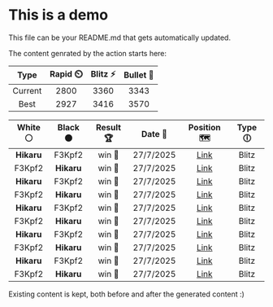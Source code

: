 # This is a demo

This file can be your README.md that gets automatically updated.

The content genrated by the action starts here:

<!--START_SECTION:chessStats-->
<!-- Automatically generated with https://github.com/Balastrong/chess-stats-action -->

| Type | Rapid ⏲️ | Blitz ⚡ | Bullet 🔫 |
|:---:|:---:|:---:|:---:|
| Current | 2800 | 3360 | 3343 |
| Best | 2927 | 3416 | 3570 |

| White ⚪ | Black ⚫ | Result 🏆 | Date 📅 | Position 🗺️ | Type 🕕 |
|:---:|:---:|:---:|:---:|:---:|:---:|
| **Hikaru** | F3Kpf2 | win 🥇 | 27/7/2025 | <a href="http://www.ee.unb.ca/cgi-bin/tervo/fen.pl?select=5rk1/p1p3p1/7p/1p1qR3/7N/PP4P1/1B3Q1P/6K1 b - - 0 28">Link</a> | Blitz |
| F3Kpf2 | **Hikaru** | win 🥇 | 27/7/2025 | <a href="http://www.ee.unb.ca/cgi-bin/tervo/fen.pl?select=8/pp6/4k2p/3r2p1/4Kp2/3n1P1P/PP1p2P1/3R1N2 w - - 2 40">Link</a> | Blitz |
| **Hikaru** | F3Kpf2 | win 🥇 | 27/7/2025 | <a href="http://www.ee.unb.ca/cgi-bin/tervo/fen.pl?select=2r2k2/5p1p/bR3np1/2pP4/N1P5/6P1/5P1P/5BK1 b - - 6 40">Link</a> | Blitz |
| F3Kpf2 | **Hikaru** | win 🥇 | 27/7/2025 | <a href="http://www.ee.unb.ca/cgi-bin/tervo/fen.pl?select=2kr2r1/3nppb1/2pp3p/1q5P/1p1PnN2/pP2B3/P1PQ4/1KNR2R1 w - - 0 24">Link</a> | Blitz |
| **Hikaru** | F3Kpf2 | win 🥇 | 27/7/2025 | <a href="http://www.ee.unb.ca/cgi-bin/tervo/fen.pl?select=2B3k1/5pp1/3b1n2/2pPr3/8/pP4P1/P1R2B2/3R1K2 b - - 0 43">Link</a> | Blitz |
| F3Kpf2 | **Hikaru** | win 🥇 | 27/7/2025 | <a href="http://www.ee.unb.ca/cgi-bin/tervo/fen.pl?select=r5rk/5pb1/p7/P4NQn/1pp1P3/1P1P1P2/5KPq/3R4 w - - 1 30">Link</a> | Blitz |
| **Hikaru** | F3Kpf2 | win 🥇 | 27/7/2025 | <a href="http://www.ee.unb.ca/cgi-bin/tervo/fen.pl?select=r4rk1/1p1nb1Qp/p1q1p3/P1pp1p2/5P2/1P1PP3/1BPN2PP/R4RK1 b - - 0 17">Link</a> | Blitz |
| F3Kpf2 | **Hikaru** | win 🥇 | 27/7/2025 | <a href="http://www.ee.unb.ca/cgi-bin/tervo/fen.pl?select=5rk1/6bp/2pP2p1/p1Pq4/Pn1BN1n1/4P3/1P4P1/R4QK1 w - - 1 31">Link</a> | Blitz |
| **Hikaru** | F3Kpf2 | win 🥇 | 27/7/2025 | <a href="http://www.ee.unb.ca/cgi-bin/tervo/fen.pl?select=r7/1pp2k1p/2b2np1/1P3p2/3P1N2/p7/P4PPP/2R2RK1 b - - 0 27">Link</a> | Blitz |
| F3Kpf2 | **Hikaru** | win 🥇 | 27/7/2025 | <a href="http://www.ee.unb.ca/cgi-bin/tervo/fen.pl?select=6k1/5p2/p1n3p1/1r1nB2p/8/8/PP4PP/1K1R4 w - - 0 39">Link</a> | Blitz |

<!--END_SECTION:chessStats-->

Existing content is kept, both before and after the generated content :)
